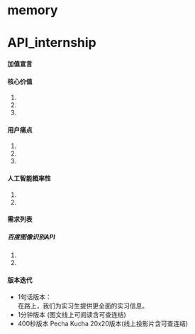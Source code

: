 # memory
# API_internship

#### 加值宣言

#### 核心价值

1.  
2.  
3.  

#### 用户痛点

1.  
2.  
3.  

#### 人工智能概率性
1.  
2.  

#### 需求列表
##### 百度图像识别API
1.  
2.  


#### 版本迭代

- 1句话版本：  
在路上，我们为实习生提供更全面的实习信息。
- 1分钟版本 (图文线上可阅读含可查连结)
- 400秒版本 Pecha Kucha 20x20版本(线上投影片含可查连结)

